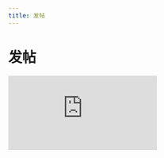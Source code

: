 ```yaml
---
title: 发帖
---
```


# 发帖

<div class="demo-box">
	<iframe scrolling="auto" frameborder="0" src="https://npro.redou.vip/h5/#/pages/modules/album/pubAlbum" class="demo-box-iframe"></iframe>
</div>